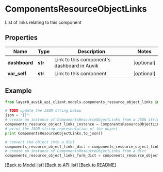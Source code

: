 # ComponentsResourceObjectLinks

List of links relating to this component

## Properties
Name | Type | Description | Notes
------------ | ------------- | ------------- | -------------
**dashboard** | **str** | Link to this component&#39;s dashboard in Auvik | [optional] 
**var_self** | **str** | Link to this component | [optional] 

## Example

```python
from layer8_auvik_api_client.models.components_resource_object_links import ComponentsResourceObjectLinks

# TODO update the JSON string below
json = "{}"
# create an instance of ComponentsResourceObjectLinks from a JSON string
components_resource_object_links_instance = ComponentsResourceObjectLinks.from_json(json)
# print the JSON string representation of the object
print ComponentsResourceObjectLinks.to_json()

# convert the object into a dict
components_resource_object_links_dict = components_resource_object_links_instance.to_dict()
# create an instance of ComponentsResourceObjectLinks from a dict
components_resource_object_links_form_dict = components_resource_object_links.from_dict(components_resource_object_links_dict)
```
[[Back to Model list]](../README.md#documentation-for-models) [[Back to API list]](../README.md#documentation-for-api-endpoints) [[Back to README]](../README.md)


